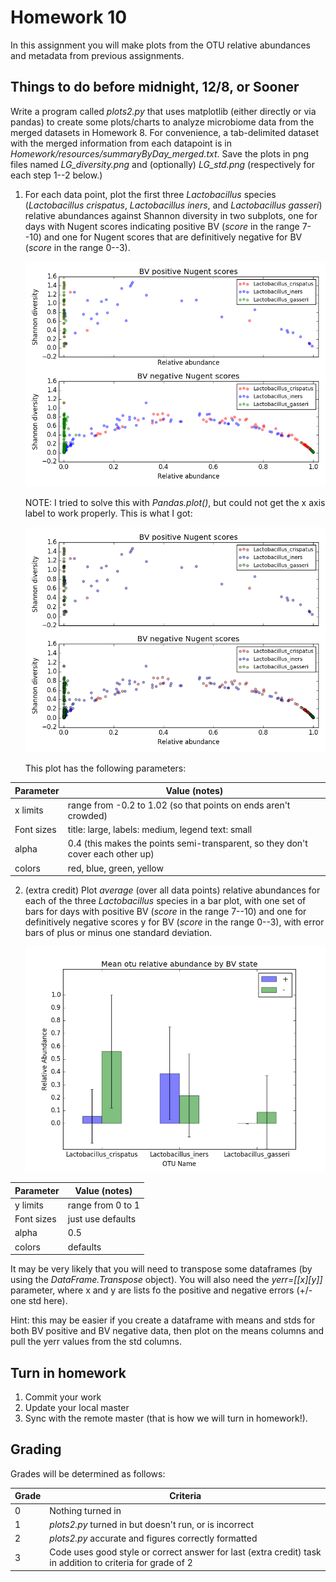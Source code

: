 # Homework 10
In this assignment you will make plots from the OTU relative abundances and metadata from previous assignments. 

## Things to do before midnight, **12/8**, or Sooner ##

Write a program called *plots2.py* that uses matplotlib (either directly or via pandas) to create some plots/charts to analyze microbiome data from the merged datasets in Homework 8. For convenience, a tab-delimited dataset with the merged information from each datapoint is in *Homework/resources/summaryByDay_merged.txt*. Save the plots in png files named *LG_diversity.png* and (optionally) *LG_std.png* (respectively for each step 1--2 below.)

1. For each data point, plot the first three *Lactobacillus* species (*Lactobacillus crispatus*, *Lactobacillus iners*, and *Lactobacillus gasseri*) relative abundances against Shannon diversity in two subplots, one for days with Nugent scores indicating positive BV (*score* in the range 7--10) and one for Nugent scores that are definitively negative for BV (*score* in the range 0--3). 

	![Lactobacillus and bacterial vaginosis](LG_diversity.png)

	NOTE: I tried to solve this with *Pandas.plot()*, but could not get the x axis label to work properly. This is what I got:

	![Lactobacillus and bacterial vaginosis, pandas version](LG_diversity_pandas.png)

	This plot has the following parameters:

Parameter 	| Value (notes)
----------------------	| ------------------
x limits	| range from -0.2 to 1.02 (so that points on ends aren't crowded)
Font sizes	| title: large, labels: medium, legend text: small
alpha	| 0.4 (this makes the points semi-transparent, so they don't cover each other up)
colors	| red, blue, green, yellow


2. (extra credit) Plot *average* (over all data points) relative abundances for each of the three *Lactobacillus* species in a bar plot, with  one set of bars for days with  positive BV (*score* in the range 7--10) and one for definitively negative scores y for BV (*score* in the range 0--3), with error bars of plus or minus one standard deviation. 

	![Lactobacillus spp. and bacterial vaginosis](LG_std.png)

Parameter 	| Value (notes)
----------------------	| ------------------
y limits	| range from 0 to 1
Font sizes	| just use defaults
alpha	| 0.5
colors	| defaults

It may be very likely that you will need to transpose some dataframes (by using the *DataFrame.Transpose* object). You will also need the *yerr=[[x][y]]* parameter, where x and y are lists fo the positive and negative errors (+/- one std here). 

Hint: this may be easier if you create a dataframe with means and stds for both BV positive and BV negative data, then plot on the means columns and pull the yerr values from the std columns.

## Turn in homework
1. Commit your work
2. Update your local master
3. Sync with the remote master (that is how we will turn in homework!).
## Grading
Grades will be determined as follows:

Grade | Criteria 
-------- | --------------
0          | Nothing turned in
1          | *plots2.py*  turned in but doesn't run, or is incorrect
2          | *plots2.py* accurate and figures correctly formatted
3          | Code uses good style or correct answer for last (extra credit) task in addition to criteria for grade of 2